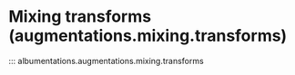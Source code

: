 # Mixing transforms (augmentations.mixing.transforms)

::: albumentations.augmentations.mixing.transforms
